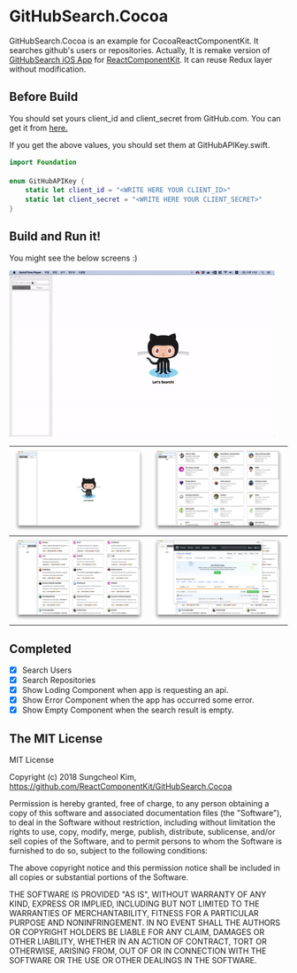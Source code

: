 # GitHubSearch.Cocoa

GitHubSearch.Cocoa is an example for CocoaReactComponentKit. It searches github's users or repositories. Actually, It is remake version of [GitHubSearch iOS App](https://github.com/ReactComponentKit/GitHubSearch) for [ReactComponentKit](https://github.com/ReactComponentKit/ReactComponentKit). It can reuse Redux layer without modification.

## Before Build

You should set yours client_id and client_secret from GitHub.com. You can get it from [here.](https://github.com/settings/developers) 

If you get the above values, you should set them at GitHubAPIKey.swift.

```swift
import Foundation

enum GitHubAPIKey {
    static let client_id = "<WRITE HERE YOUR CLIENT_ID>"
    static let client_secret = "<WRITE HERE YOUR CLIENT_SECRET>"
}
```

## Build and Run it!

You might see the below screens :)

![](art/app.gif)

| ![](art/img01.png) | ![](art/img02.png) |
|:-:|:-:|
| ![](art/img03.png) | ![](art/img04.png) |

## Completed

- [x] Search Users
- [x] Search Repositories
- [x] Show Loding Component when app is requesting an api.
- [x] Show Error Component when the app has occurred some error.
- [x] Show Empty Component when the search result is empty.

## The MIT License 

MIT License

Copyright (c) 2018 Sungcheol Kim, https://github.com/ReactComponentKit/GitHubSearch.Cocoa

Permission is hereby granted, free of charge, to any person obtaining a copy
of this software and associated documentation files (the "Software"), to deal
in the Software without restriction, including without limitation the rights
to use, copy, modify, merge, publish, distribute, sublicense, and/or sell
copies of the Software, and to permit persons to whom the Software is
furnished to do so, subject to the following conditions:

The above copyright notice and this permission notice shall be included in all
copies or substantial portions of the Software.

THE SOFTWARE IS PROVIDED "AS IS", WITHOUT WARRANTY OF ANY KIND, EXPRESS OR
IMPLIED, INCLUDING BUT NOT LIMITED TO THE WARRANTIES OF MERCHANTABILITY,
FITNESS FOR A PARTICULAR PURPOSE AND NONINFRINGEMENT. IN NO EVENT SHALL THE
AUTHORS OR COPYRIGHT HOLDERS BE LIABLE FOR ANY CLAIM, DAMAGES OR OTHER
LIABILITY, WHETHER IN AN ACTION OF CONTRACT, TORT OR OTHERWISE, ARISING FROM,
OUT OF OR IN CONNECTION WITH THE SOFTWARE OR THE USE OR OTHER DEALINGS IN THE
SOFTWARE.
